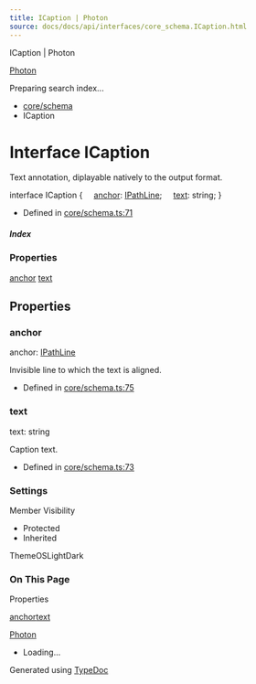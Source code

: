 ```yaml
---
title: ICaption | Photon
source: docs/docs/api/interfaces/core_schema.ICaption.html
---
```


ICaption | Photon

[Photon](../index.md)




Preparing search index...

* [core/schema](../modules/core_schema.md)
* ICaption

# Interface ICaption

Text annotation, diplayable natively to the output format.

interface ICaption {
    [anchor](#anchor): [IPathLine](core_schema.IPathLine.md);
    [text](#text): string;
}

* Defined in [core/schema.ts:71](https://github.com/mwhite454/photon/blob/main/packages/photon/src/core/schema.ts#L71)

##### Index

### Properties

[anchor](#anchor)
[text](#text)

## Properties

### anchor

anchor: [IPathLine](core_schema.IPathLine.md)

Invisible line to which the text is aligned.

* Defined in [core/schema.ts:75](https://github.com/mwhite454/photon/blob/main/packages/photon/src/core/schema.ts#L75)

### text

text: string

Caption text.

* Defined in [core/schema.ts:73](https://github.com/mwhite454/photon/blob/main/packages/photon/src/core/schema.ts#L73)

### Settings

Member Visibility

* Protected
* Inherited

ThemeOSLightDark

### On This Page

Properties

[anchor](#anchor)[text](#text)

[Photon](../index.md)

* Loading...

Generated using [TypeDoc](https://typedoc.org/)
